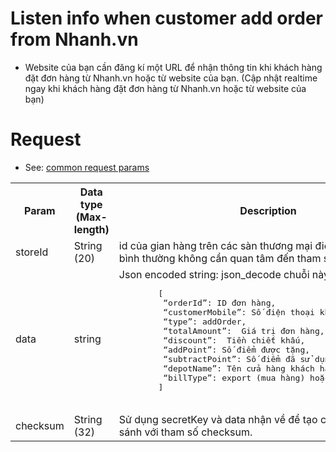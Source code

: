 # Listen info when customer add order from Nhanh.vn 
- Website của bạn cần đăng kí một URL để nhận thông tin khi khách hàng đặt đơn hàng từ Nhanh.vn hoặc từ website của bạn. (Cập nhật realtime ngay khi khách hàng đặt đơn hàng từ Nhanh.vn hoặc từ website của bạn)

# Request
- See: [common request params](/api.md#request)

<table>
  <tr>
     <th>Param</th>
     <th>Data type (Max-length)</th>
     <th>Description</th>
  </tr>
  <tr>
     <td>storeId</td>
     <td>String (20)</td>
     <td>id của gian hàng trên các sàn thương mại điện tử (các website bình thường không cần quan tâm đến tham số này).</td>
  </tr>
   <tr>
     <td>data</td>
     <td>string</td>
     <td>
     Json encoded string: json_decode chuỗi này được một mảng:
        <pre lang="xml">
        [
         “orderId”: ID đơn hàng,
         “customerMobile”: Số điện thoại khách hàng,
         “type”: addOrder,
         “totalAmount”:  Giá trị đơn hàng,
         “discount”:  Tiền chiết khấu,
         “addPoint”: Số điểm được tặng,
         “subtractPoint”: Số điểm đã sử dụng cho đơn hàng,
         “depotName”: Tên cửa hàng khách hàng mua,
         “billType”: export (mua hàng) hoặc import (trả hàng)
        ]
        </pre>
     </td>
  </tr>
   <tr>
     <td>checksum</td>
     <td>String (32)</td>
     <td>Sử dụng secretKey và data nhận về để tạo checksum và so sánh với tham số checksum.</td>
  </tr>
</table>

